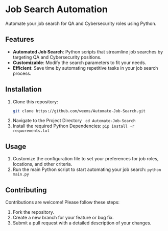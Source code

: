 # Job Search Automation

Automate your job search for QA and Cybersecurity roles using Python.

## Features
- **Automated Job Search**: Python scripts that streamline job searches by targeting QA and Cybersecurity positions.
- **Customizable**: Modify the search parameters to fit your needs.
- **Efficient**: Save time by automating repetitive tasks in your job search process.

## Installation
1. Clone this repository:
   ```bash
   git clone https://github.com/weems/Automate-Job-Search.git

2. Navigate to the Project Directory
   ``` cd Automate-Job-Search```
3. Install the required Python Dependencies:
   ```pip install -r requorements.txt```

## Usage
   1. Customize the configuration file to set your preferences for job roles, locations, and other criteria.
   2. Run the main Python script to start automating your job search:
      ```python main.py```
   ## Contributing
Contributions are welcome! Please follow these steps:

   1. Fork the repository.
   2. Create a new branch for your feature or bug fix.
   3. Submit a pull request with a detailed description of your changes.
